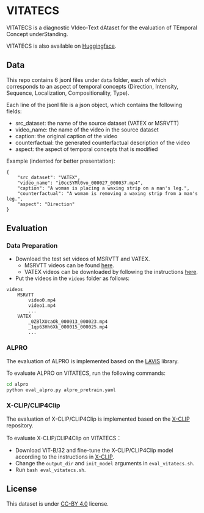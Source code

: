 # VITATECS

VITATECS is a diagnostic VIdeo-Text dAtaset for the evaluation of TEmporal Concept underStanding. 

VITATECS is also available on [Huggingface](https://huggingface.co/datasets/lscpku/VITATECS). 

## Data

This repo contains 6 jsonl files under `data` folder, each of which corresponds to an aspect of temporal concepts (Direction, Intensity, Sequence, Localization, Compositionality, Type). 

Each line of the jsonl file is a json object, which contains the following fields:
- src_dataset: the name of the source dataset (VATEX or MSRVTT)
- video_name: the name of the video in the source dataset
- caption: the original caption of the video
- counterfactual: the generated counterfactual description of the video
- aspect: the aspect of temporal concepts that is modified

Example (indented for better presentation):
```
{
    "src_dataset": "VATEX", 
    "video_name": "i0ccSYMl0vo_000027_000037.mp4", 
    "caption": "A woman is placing a waxing strip on a man's leg.", 
    "counterfactual": "A woman is removing a waxing strip from a man's leg.",
    "aspect": "Direction"
}
```

## Evaluation

### Data Preparation

- Download the test set videos of MSRVTT and VATEX.
    - MSRVTT videos can be found [here](https://github.com/m-bain/frozen-in-time#-finetuning-benchmarks-msr-vtt).
    - VATEX videos can be downloaded by following the instructions [here](https://eric-xw.github.io/vatex-website/download.html).
- Put the videos in the `videos` folder as follows:

```
videos
    MSRVTT
        video0.mp4
        video1.mp4
        ...
    VATEX
        _0ZBlXUcaOk_000013_000023.mp4
        _1qp63Hh6Xk_000015_000025.mp4
        ...
```

### ALPRO

The evaluation of ALPRO is implemented based on the [LAVIS](https://github.com/salesforce/LAVIS) library.

To evaluate ALPRO on VITATECS, run the following commands:

```bash
cd alpro
python eval_alpro.py alpro_pretrain.yaml
```

### X-CLIP/CLIP4Clip

The evaluation of X-CLIP/CLIP4Clip is implemented based on the [X-CLIP](https://github.com/xuguohai/X-CLIP) repository.

To evaluate X-CLIP/CLIP4Clip on VITATECS：
- Download ViT-B/32 and fine-tune the X-CLIP/CLIP4Clip model according to the instructions in [X-CLIP](https://github.com/xuguohai/X-CLIP).
- Change the `output_dir` and `init_model` arguments in `eval_vitatecs.sh`.
- Run `bash eval_vitatecs.sh`. 

## License

This dataset is under [CC-BY 4.0](https://creativecommons.org/licenses/by/4.0/) license.
